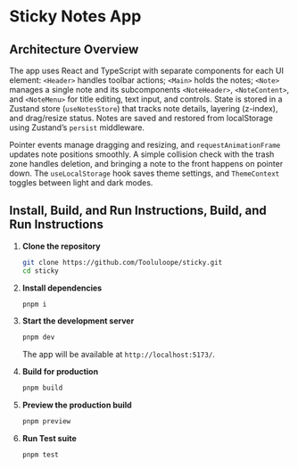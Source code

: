 # Sticky Notes App

## Architecture Overview

The app uses React and TypeScript with separate components for each UI element: `<Header>` handles toolbar actions; `<Main>` holds the notes; `<Note>` manages a single note and its subcomponents `<NoteHeader>`, `<NoteContent>`, and `<NoteMenu>` for title editing, text input, and controls. State is stored in a Zustand store (`useNotesStore`) that tracks note details, layering (z-index), and drag/resize status. Notes are saved and restored from localStorage using Zustand’s `persist` middleware.

Pointer events manage dragging and resizing, and `requestAnimationFrame` updates note positions smoothly. A simple collision check with the trash zone handles deletion, and bringing a note to the front happens on pointer down. The `useLocalStorage` hook saves theme settings, and `ThemeContext` toggles between light and dark modes.

## Install, Build, and Run Instructions, Build, and Run Instructions

1. **Clone the repository**

   ```bash
   git clone https://github.com/Tooluloope/sticky.git
   cd sticky
   ```

2. **Install dependencies**

   ```bash
   pnpm i
   ```

3. **Start the development server**

   ```bash
   pnpm dev
   ```

   The app will be available at `http://localhost:5173/`.

4. **Build for production**

   ```bash
   pnpm build
   ```

5. **Preview the production build**

   ```bash
   pnpm preview
   ```

6. **Run Test suite**
    ```bash
    pnpm test
    ```

